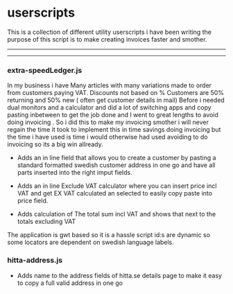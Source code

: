 userscripts
===========
This is a collection of different utility userscripts i have been writing
the purpose of this script is to make creating invoices faster and smother.
___


___

### extra-speedLedger.js
In my business i have
  Many articles with many variations made to order from customers paying VAT.
  Discounts not based on %
  Customers are 50% returning and 50% new ( often get customer details in mail)
  Before i needed dual monitors and a calculator and did a lot of switching apps and copy pasting inbetween to get the job done and I went to great lengths to avoid doing invoicing .
  So i did this to make my invoicing smother i will never regain the time it took to implement this in time savings doing invoicing but the time i have used is time i would otherwise had used avoiding to do invoicing so its a big win allready.

* Adds an in line field that allows you to create a customer by pasting a standard formatted swedish customer address in one go and have all parts inserted into the right imput fields.

* Adds an in line Exclude VAT calculator where you can insert price incl VAT and get EX VAT calculated an selected to easily copy paste into price field.

* Adds calculation of The total sum incl VAT and shows that next to the totals excluding VAT

The application is gwt based so it is a hassle script id:s are dynamic so some locators are dependent on swedish language labels.

### hitta-address.js
* Adds name to the address fields of hitta.se details page to make it easy to copy a full valid address in one go
